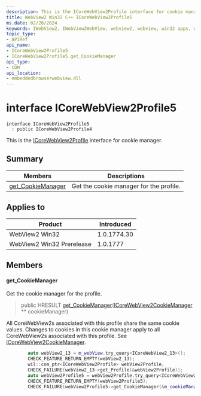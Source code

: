 ```yaml
---
description: This is the ICoreWebView2Profile interface for cookie manager.
title: WebView2 Win32 C++ ICoreWebView2Profile5
ms.date: 02/20/2024
keywords: IWebView2, IWebView2WebView, webview2, webview, win32 apps, win32, edge, ICoreWebView2, ICoreWebView2Controller, browser control, edge html, ICoreWebView2Profile5
topic_type: 
- APIRef
api_name:
- ICoreWebView2Profile5
- ICoreWebView2Profile5.get_CookieManager
api_type:
- COM
api_location:
- embeddedbrowserwebview.dll
---
```


# interface ICoreWebView2Profile5

```
interface ICoreWebView2Profile5
  : public ICoreWebView2Profile4
```

This is the [ICoreWebView2Profile](icorewebview2profile.md) interface for cookie manager.

## Summary

 Members                        | Descriptions
--------------------------------|---------------------------------------------
[get_CookieManager](#get_cookiemanager) | Get the cookie manager for the profile.

## Applies to

Product                         | Introduced
--------------------------------|---------------------------------------------
WebView2 Win32            |    1.0.1774.30
WebView2 Win32 Prerelease |    1.0.1777

## Members

#### get_CookieManager

Get the cookie manager for the profile.

> public HRESULT [get_CookieManager](#get_cookiemanager)([ICoreWebView2CookieManager](icorewebview2cookiemanager.md) ** cookieManager)

All CoreWebView2s associated with this profile share the same cookie values. Changes to cookies in this cookie manager apply to all CoreWebView2s associated with this profile. See [ICoreWebView2CookieManager](icorewebview2cookiemanager.md).

```cpp
        auto webView2_13 = m_webView.try_query<ICoreWebView2_13>();
        CHECK_FEATURE_RETURN_EMPTY(webView2_13);
        wil::com_ptr<ICoreWebView2Profile> webView2Profile;
        CHECK_FAILURE(webView2_13->get_Profile(&webView2Profile));
        auto webView2Profile5 = webView2Profile.try_query<ICoreWebView2Profile5>();
        CHECK_FEATURE_RETURN_EMPTY(webView2Profile5);
        CHECK_FAILURE(webView2Profile5->get_CookieManager(&m_cookieManager));
```

